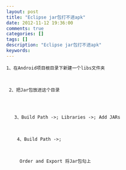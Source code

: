 ```yaml
---
layout: post
title: "Eclipse jar包打不进apk"
date: 2012-11-12 19:36:00 
comments: true
categories: []
tags: []
description: "Eclipse jar包打不进apk"
keywords: 
---
```



 
  
   
    1、在Android项目根目录下新建一个libs文件夹
   
   
    
     2、把Jar包放进这个目录
    
    
     
      
       3、Build Path ->; Libraries ->; Add JARs
      
      
       
        4、Build Path ->;
       
       
        
         Order and Export 将Jar包勾上
        
       
      
     
     
     
    
   
  
 


